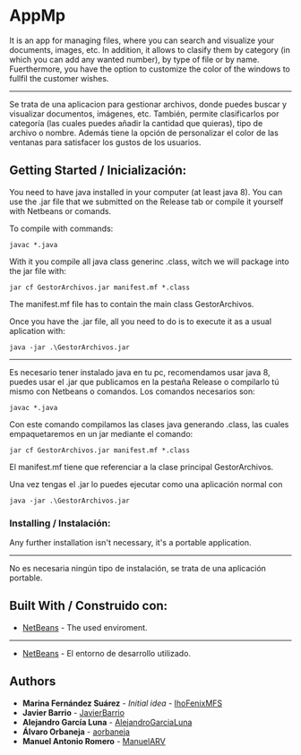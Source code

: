 ﻿# AppMp

It is an app for managing files, where you can search and visualize your documents, images, etc. In addition, it allows to clasify
them by category (in which you can add any wanted number), by type of file or by name.
Fuerthermore, you have the option to customize the color of the windows to fullfil the customer wishes.

_________________

Se trata de una aplicacion para gestionar archivos, donde puedes buscar y visualizar documentos, imágenes, etc. También, 
permite clasificarlos por categoría (las cuales puedes añadir la cantidad que quieras), tipo de archivo o nombre.
Además tiene la opción de personalizar el color de las ventanas para satisfacer los gustos de los usuarios.

## Getting Started / Inicialización:

You need to have java installed in your computer (at least java 8). You can use the .jar file that we submitted on the Release tab or
compile it yourself with Netbeans or comands.

To compile with commands:

```
javac *.java 
```
With it you compile all java class generinc .class, witch we will package into the jar file with:

```
jar cf GestorArchivos.jar manifest.mf *.class  
```
The manifest.mf file has to contain the main class GestorArchivos.

Once you have the .jar file, all you need to do is to execute it as a usual aplication with:

```
java -jar .\GestorArchivos.jar
```
__________________

Es necesario tener instalado java en tu pc, recomendamos usar java 8, puedes usar el .jar que publicamos en la pestaña Release o compilarlo tú mismo con Netbeans o comandos.
Los comandos necesarios son:

```
javac *.java 
```
Con este comando compilamos las clases java generando .class, las cuales empaquetaremos en un jar mediante el comando:

```
jar cf GestorArchivos.jar manifest.mf *.class  
```

El manifest.mf tiene que referenciar a la clase principal GestorArchivos.

Una vez tengas el .jar lo puedes ejecutar como una aplicación normal con

```
java -jar .\GestorArchivos.jar
```

### Installing / Instalación:

Any further installation isn't necessary, it's a portable application.
_________________

No es necesaria ningún tipo de instalación, se trata de una aplicación portable.

## Built With / Construido con:

* [NetBeans](https://netbeans.org/) - The used enviroment.
________________
* [NetBeans](https://netbeans.org/) - El entorno de desarrollo utilizado.

## Authors

* **Marina Fernández Suárez** - *Initial idea* - [IhoFenixMFS](https://github.com/IhoFenixMFS)
* **Javier Barrio** - [JavierBarrio](https://github.com/JaviBarrio6)
* **Alejandro García Luna** - [AlejandroGarciaLuna](https://github.com/AlejandroGarciaLuna)
* **Álvaro Orbaneja** - [aorbaneja](https://github.com/aorbaneja)
* **Manuel Antonio Romero** - [ManuelARV](https://github.com/ManuelARV)

